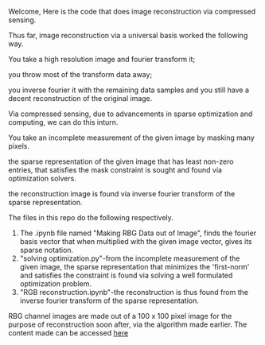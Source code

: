 Welcome, Here is the code that does image reconstruction via compressed sensing.

Thus far, image reconstruction via  a universal basis worked the following way.

You take a high resolution image and fourier transform it; 

you throw most of the transform data away;

you inverse fourier it with the remaining data samples and you still have a decent reconstruction of the original image.

Via compressed sensing, due to advancements in sparse optimization and computing, we can do this inturn.

You take an incomplete measurement of the given image by masking many pixels.

the sparse representation of the given image that has least non-zero entries, that satisfies the mask constraint is sought and found via optimization solvers.

the reconstruction image is found via inverse fourier transform of the sparse representation.

The files in this repo do the following respectively.

1. The .ipynb file named "Making RBG Data out of Image", finds the fourier basis vector that when multiplied with the given image vector, gives its sparse notation.
2. "solving optimization.py"-from the incomplete measurement of the given image, the sparse representation that minimizes the 'first-norm' and satisfies the constraint is found via solving a well formulated optimization problem.
3. "RGB reconstruction.ipynb"-the reconstruction is thus found from the inverse fourier transform of the sparse representation.

RBG channel images are made out of a 100 x 100 pixel image for the purpose of reconstruction soon after, via the algorithm made earlier.
The content made can be accessed [here](https://drive.google.com/drive/u/1/folders/1sETCN0vasFGGWXO63an9JtbTjfZRZzgF)
